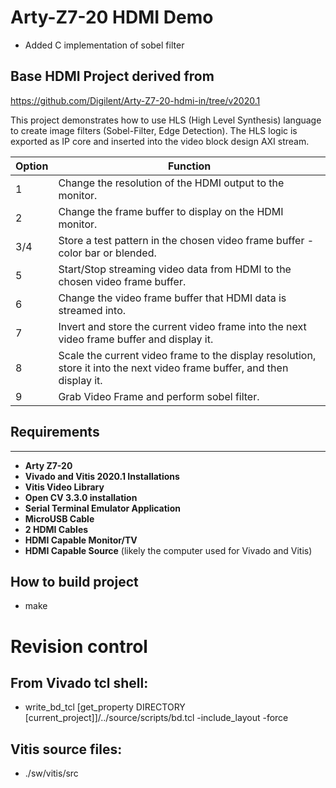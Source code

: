 # Arty-Z7-20 HDMI Demo
* Added C implementation of sobel filter

## Base HDMI Project derived from 
https://github.com/Digilent/Arty-Z7-20-hdmi-in/tree/v2020.1

This project demonstrates how to use HLS (High Level Synthesis) language to create image filters (Sobel-Filter, Edge Detection). The HLS logic is exported as 
IP core and inserted into the video block design AXI stream.

| Option    | Function                                                                                                                 |
| --------- | ------------------------------------------------------------------------------------------------------------------------ |
| 1         | Change the resolution of the HDMI output to the monitor.                                                                 |
| 2         | Change the frame buffer to display on the HDMI monitor.                                                                  |
| 3/4       | Store a test pattern in the chosen video frame buffer - color bar or blended.                                            |
| 5         | Start/Stop streaming video data from HDMI to the chosen video frame buffer.                                              |
| 6         | Change the video frame buffer that HDMI data is streamed into.                                                           |
| 7         | Invert and store the current video frame into the next video frame buffer and display it.                                |
| 8         | Scale the current video frame to the display resolution, store it into the next video frame buffer, and then display it. |
| 9         | Grab Video Frame and perform sobel filter.                                                                               |


## Requirements
------------
* **Arty Z7-20**
* **Vivado and Vitis 2020.1 Installations**
* **Vitis Video Library** 
* **Open CV 3.3.0 installation**
* **Serial Terminal Emulator Application**
* **MicroUSB Cable**
* **2 HDMI Cables**
* **HDMI Capable Monitor/TV**
* **HDMI Capable Source** (likely the computer used for Vivado and Vitis)

## How to build project
- make

# Revision control
## From Vivado tcl shell: 
- write_bd_tcl [get_property DIRECTORY [current_project]]/../source/scripts/bd.tcl -include_layout -force

## Vitis source files:
- ./sw/vitis/src